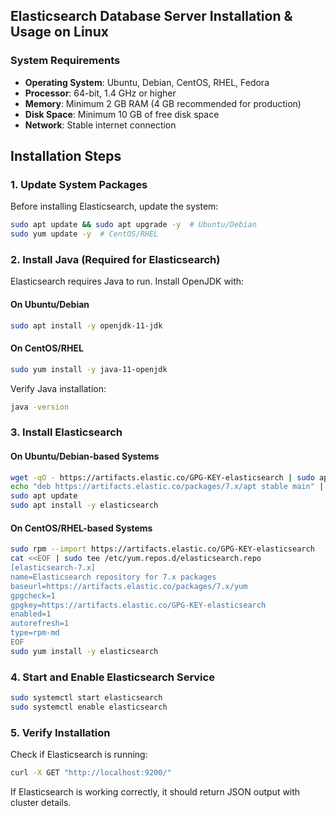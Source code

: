 ## Elasticsearch Database Server Installation & Usage on Linux

### **System Requirements**

- **Operating System**: Ubuntu, Debian, CentOS, RHEL, Fedora
- **Processor**: 64-bit, 1.4 GHz or higher
- **Memory**: Minimum 2 GB RAM (4 GB recommended for production)
- **Disk Space**: Minimum 10 GB of free disk space
- **Network**: Stable internet connection


## **Installation Steps**

### **1. Update System Packages**
Before installing Elasticsearch, update the system:

```bash
sudo apt update && sudo apt upgrade -y  # Ubuntu/Debian
sudo yum update -y  # CentOS/RHEL
```

### **2. Install Java (Required for Elasticsearch)**
Elasticsearch requires Java to run. Install OpenJDK with:

#### **On Ubuntu/Debian**
```bash
sudo apt install -y openjdk-11-jdk
```

#### **On CentOS/RHEL**
```bash
sudo yum install -y java-11-openjdk
```

Verify Java installation:
```bash
java -version
```

### **3. Install Elasticsearch**
#### **On Ubuntu/Debian-based Systems**
```bash
wget -qO - https://artifacts.elastic.co/GPG-KEY-elasticsearch | sudo apt-key add -
echo "deb https://artifacts.elastic.co/packages/7.x/apt stable main" | sudo tee /etc/apt/sources.list.d/elastic-7.x.list
sudo apt update
sudo apt install -y elasticsearch
```

#### **On CentOS/RHEL-based Systems**
```bash
sudo rpm --import https://artifacts.elastic.co/GPG-KEY-elasticsearch
cat <<EOF | sudo tee /etc/yum.repos.d/elasticsearch.repo
[elasticsearch-7.x]
name=Elasticsearch repository for 7.x packages
baseurl=https://artifacts.elastic.co/packages/7.x/yum
gpgcheck=1
gpgkey=https://artifacts.elastic.co/GPG-KEY-elasticsearch
enabled=1
autorefresh=1
type=rpm-md
EOF
sudo yum install -y elasticsearch
```

### **4. Start and Enable Elasticsearch Service**
```bash
sudo systemctl start elasticsearch
sudo systemctl enable elasticsearch
```

### **5. Verify Installation**
Check if Elasticsearch is running:
```bash
curl -X GET "http://localhost:9200/"
```
If Elasticsearch is working correctly, it should return JSON output with cluster details.
